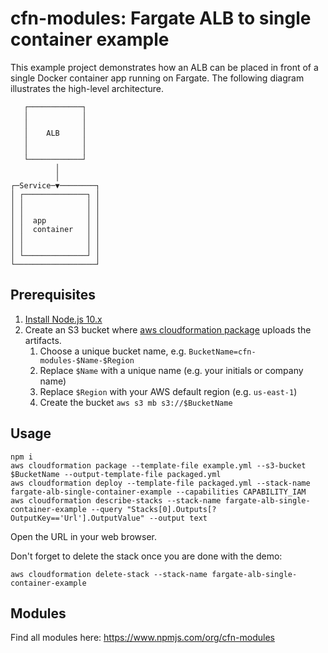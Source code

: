 # cfn-modules: Fargate ALB to single container example

This example project demonstrates how an ALB can be placed in front of a single Docker container app running on Fargate. The following diagram illustrates the high-level architecture.

```
   ┌────────────┐   
   │            │   
   │            │   
   │    ALB     │   
   │            │   
   │            │   
   └────────────┘   
          │         
          │         
┌─Service─▼────────┐
│ ┌──────────────┐ │
│ │              │ │
│ │              │ │
│ │  app         │ │
│ │  container   │ │
│ │              │ │
│ │              │ │
│ └──────────────┘ │
└──────────────────┘
```

## Prerequisites

1. [Install Node.js 10.x](https://nodejs.org/)
2. Create an S3 bucket where [aws cloudformation package](https://docs.aws.amazon.com/cli/latest/reference/cloudformation/package.html) uploads the artifacts.
    1. Choose a unique bucket name, e.g. `BucketName=cfn-modules-$Name-$Region`
    2. Replace `$Name` with a unique name (e.g. your initials or company name)
    3. Replace `$Region` with your AWS default region (e.g. `us-east-1`)
    4. Create the bucket `aws s3 mb s3://$BucketName`

## Usage

```
npm i
aws cloudformation package --template-file example.yml --s3-bucket $BucketName --output-template-file packaged.yml
aws cloudformation deploy --template-file packaged.yml --stack-name fargate-alb-single-container-example --capabilities CAPABILITY_IAM
aws cloudformation describe-stacks --stack-name fargate-alb-single-container-example --query "Stacks[0].Outputs[?OutputKey=='Url'].OutputValue" --output text
```

Open the URL in your web browser.

Don't forget to delete the stack once you are done with the demo:

```
aws cloudformation delete-stack --stack-name fargate-alb-single-container-example
```

## Modules

Find all modules here: https://www.npmjs.com/org/cfn-modules
